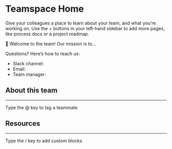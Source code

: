 # Teamspace Home

Give your colleagues a place to learn about your team, and what you’re working on. Use the + buttons in your left-hand sidebar to add more pages, like process docs or a project roadmap.

<aside>
👋 Welcome to the team! Our mission is to…

Questions? Here’s how to reach us:

- Slack channel:
- Email:
- Team manager:
</aside>

## About this team

---

Type the @ key to tag a teammate

## Resources

---

Type the / key to add custom blocks